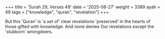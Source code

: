 +++
title = 'Surah 29, Verses 49'
date = '2025-08-27'
weight = 3389
ayah = 49
tags = ["knowledge", "quran", "revelation"]
+++

But this ˹Quran˺ is ˹a set of˺ clear revelations ˹preserved˺ in the hearts of those gifted with knowledge. And none denies Our revelations except the ˹stubborn˺ wrongdoers.